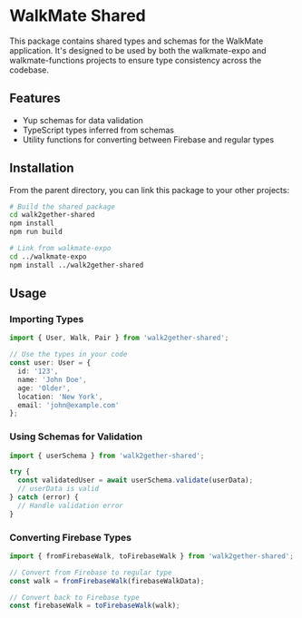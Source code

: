 # WalkMate Shared

This package contains shared types and schemas for the WalkMate application. It's designed to be used by both the walkmate-expo and walkmate-functions projects to ensure type consistency across the codebase.

## Features

- Yup schemas for data validation
- TypeScript types inferred from schemas
- Utility functions for converting between Firebase and regular types

## Installation

From the parent directory, you can link this package to your other projects:

```bash
# Build the shared package
cd walk2gether-shared
npm install
npm run build

# Link from walkmate-expo
cd ../walkmate-expo
npm install ../walk2gether-shared
```

## Usage

### Importing Types

```typescript
import { User, Walk, Pair } from 'walk2gether-shared';

// Use the types in your code
const user: User = {
  id: '123',
  name: 'John Doe',
  age: 'Older',
  location: 'New York',
  email: 'john@example.com'
};
```

### Using Schemas for Validation

```typescript
import { userSchema } from 'walk2gether-shared';

try {
  const validatedUser = await userSchema.validate(userData);
  // userData is valid
} catch (error) {
  // Handle validation error
}
```

### Converting Firebase Types

```typescript
import { fromFirebaseWalk, toFirebaseWalk } from 'walk2gether-shared';

// Convert from Firebase to regular type
const walk = fromFirebaseWalk(firebaseWalkData);

// Convert back to Firebase type
const firebaseWalk = toFirebaseWalk(walk);
```
